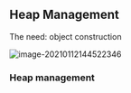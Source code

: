 ## Heap Management



The need: object construction

![image-20210112144522346](https://loyioblog.oss-cn-beijing.aliyuncs.com/LoyioBlog/202101/011206xlEi.png)



### Heap management